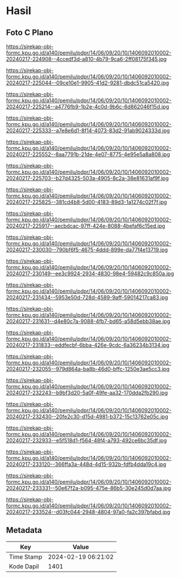 # Hasil

## Foto C Plano

https://sirekap-obj-formc.kpu.go.id/a140/pemilu/pdpr/14/06/09/20/10/1406092010002-20240217-224908--4ccedf3d-a810-4b79-9ca6-2ff08175f345.jpg

https://sirekap-obj-formc.kpu.go.id/a140/pemilu/pdpr/14/06/09/20/10/1406092010002-20240217-225044--09ce10e1-9905-41d2-9281-dbdc51ca5420.jpg

https://sirekap-obj-formc.kpu.go.id/a140/pemilu/pdpr/14/06/09/20/10/1406092010002-20240217-225214--a4776fb9-1b2e-4c0d-9b6c-6d862046f15d.jpg

https://sirekap-obj-formc.kpu.go.id/a140/pemilu/pdpr/14/06/09/20/10/1406092010002-20240217-225333--a7e8e6d1-8f14-4073-83d2-91ab9024333d.jpg

https://sirekap-obj-formc.kpu.go.id/a140/pemilu/pdpr/14/06/09/20/10/1406092010002-20240217-225552--8aa7791b-21de-4e07-8775-4e95e5a8a808.jpg

https://sirekap-obj-formc.kpu.go.id/a140/pemilu/pdpr/14/06/09/20/10/1406092010002-20240217-225703--b27d4325-503a-4905-8c2a-38e81631af9f.jpg

https://sirekap-obj-formc.kpu.go.id/a140/pemilu/pdpr/14/06/09/20/10/1406092010002-20240217-225825--381cd4b8-5d00-4183-89d3-1a1274c02f7f.jpg

https://sirekap-obj-formc.kpu.go.id/a140/pemilu/pdpr/14/06/09/20/10/1406092010002-20240217-225917--aecbdcac-97ff-424e-8088-4befaf6c15ed.jpg

https://sirekap-obj-formc.kpu.go.id/a140/pemilu/pdpr/14/06/09/20/10/1406092010002-20240217-230030--790bf6f5-4675-4ddd-899e-da77f4e13719.jpg

https://sirekap-obj-formc.kpu.go.id/a140/pemilu/pdpr/14/06/09/20/10/1406092010002-20240217-230149--ee3c9924-2934-4830-98e4-59482c9c850a.jpg

https://sirekap-obj-formc.kpu.go.id/a140/pemilu/pdpr/14/06/09/20/10/1406092010002-20240217-231434--5953e50d-728d-4589-9aff-59014217ca83.jpg

https://sirekap-obj-formc.kpu.go.id/a140/pemilu/pdpr/14/06/09/20/10/1406092010002-20240217-231631--d4e80c7a-9088-4fb7-bd65-a58d5ebb38ae.jpg

https://sirekap-obj-formc.kpu.go.id/a140/pemilu/pdpr/14/06/09/20/10/1406092010002-20240217-231833--eddfecbf-6bba-426e-9cdc-6a36234b3134.jpg

https://sirekap-obj-formc.kpu.go.id/a140/pemilu/pdpr/14/06/09/20/10/1406092010002-20240217-232055--979d864a-ba8b-46d0-bffc-1250e3ae5cc3.jpg

https://sirekap-obj-formc.kpu.go.id/a140/pemilu/pdpr/14/06/09/20/10/1406092010002-20240217-232243--b9bf3d20-5a0f-49fe-aa32-170dda2fb290.jpg

https://sirekap-obj-formc.kpu.go.id/a140/pemilu/pdpr/14/06/09/20/10/1406092010002-20240217-232430--20fe2c30-d15d-4981-b372-15c13762e05c.jpg

https://sirekap-obj-formc.kpu.go.id/a140/pemilu/pdpr/14/06/09/20/10/1406092010002-20240217-232933--e5f518d1-f564-48f4-a793-492ce6bc35df.jpg

https://sirekap-obj-formc.kpu.go.id/a140/pemilu/pdpr/14/06/09/20/10/1406092010002-20240217-233120--366ffa3a-448d-4d15-932b-fdfb4dda19c4.jpg

https://sirekap-obj-formc.kpu.go.id/a140/pemilu/pdpr/14/06/09/20/10/1406092010002-20240217-233331--50e67f2a-b095-475e-86b5-30e245d0d7aa.jpg

https://sirekap-obj-formc.kpu.go.id/a140/pemilu/pdpr/14/06/09/20/10/1406092010002-20240217-233524--d03fc044-2948-4804-97a0-fa2c397bfabd.jpg


## Metadata

| Key        | Value               |
| ---------- | ------------------- |
| Time Stamp | 2024-02-19 06:21:02 |
| Kode Dapil | 1401                |



